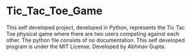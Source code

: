 # Tic_Tac_Toe_Game
This self developed project, developed in Python, represents the Tic Tac Toe physical game where there are two users competing against each other.
The python file consists of no documentation.
This self developed program is under the MIT License.
Developed by Abhinav Gupta.
